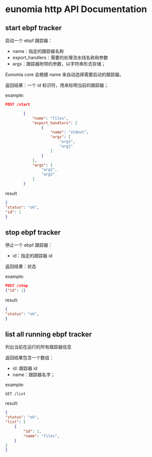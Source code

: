 # eunomia http API Documentation



## start ebpf tracker

启动一个 ebpf 跟踪器：

- name：指定的跟踪器名称
- export_handlers：需要的处理流水线名称和参数
- args：跟踪器附带的参数，以字符串形式存储；

Eunomia core 会根据 name 来自动选择需要启动的跟踪器。

返回结果：一个 id 标识符，用来标明当前的跟踪器；

example:
```json
POST /start

        {
            "name": "files",
            "export_handlers": [
                {
                    "name": "stdout",
                    "args": [
                        "arg1",
                        "arg2"
                    ]
                }
            ],
            "args": [
                "arg1",
                "arg2"
            ]
        }
```

result
    
```json
{
"status": "ok",
"id": 1
}
```

## stop ebpf tracker

停止一个 ebpf 跟踪器：

- id：指定的跟踪器 id

返回结果：状态

example:

```json
POST /stop
{"id": 1}
```

result:

```json
{
"status": "ok",
}
```

## list all running ebpf tracker

列出当前在运行的所有跟踪器信息

返回结果包含一个数组：

- id: 跟踪器 id
- name：跟踪器名字；

example:
```
GET /list
```

result:

```json
{
"status": "ok",
"list": [
    {
        "id": 1,
        "name": "files",
    }
]
}
```